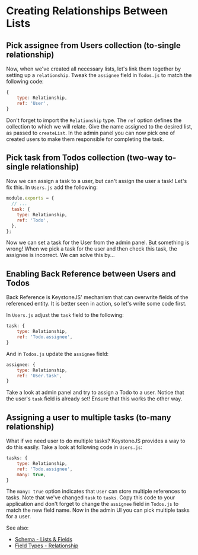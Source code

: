 <!--[meta]
section: guides
title: Creating Relationships Between Lists
subSection: setup
order: 4
[meta]-->

# Creating Relationships Between Lists

## Pick assignee from Users collection (to-single relationship)

Now, when we've created all necessary lists, let's link them together by setting up
a `relationship`. Tweak the `assignee` field in `Todos.js` to match the following code:

```javascript
{
    type: Relationship,
    ref: 'User',
}
```

Don't forget to import the `Relationship` type. The `ref` option defines the collection to which we will relate. Give the name assigned to the desired list, as passed to `createList`. In the admin panel you can now pick one of created users to make them responsible for completing the task.

## Pick task from Todos collection (two-way to-single relationship)

Now we can assign a task to a user, but can't assign the user a task! Let's fix this.
In `Users.js` add the following:

```javascript
module.exports = {
  // ...
  task: {
    type: Relationship,
    ref: 'Todo',
  },
};
```

Now we can set a task for the User from the admin panel. But something is wrong! When we pick a task for the user and then check this task, the assignee is incorrect. We can solve this by...

## Enabling Back Reference between Users and Todos

Back Reference is KeystoneJS' mechanism that can overwrite fields of the referenced entity.
It is better seen in action, so let's write some code first.

In `Users.js` adjust the `task` field to the following:

```javascript
task: {
    type: Relationship,
    ref: 'Todo.assignee',
}
```

And in `Todos.js` update the `assignee` field:

```javascript
assignee: {
    type: Relationship,
    ref: 'User.task',
}
```

Take a look at admin panel and try to assign a Todo to a user. Notice that the user's `task` field is already set! Ensure that this works the other way.

## Assigning a user to multiple tasks (to-many relationship)

What if we need user to do multiple tasks? KeystoneJS provides a way to do this easily.
Take a look at following code in `Users.js`:

```javascript
tasks: {
    type: Relationship,
    ref: 'Todo.assignee',
    many: true,
}
```

The `many: true` option indicates that `User` can store multiple references to tasks. Note that we've changed `task` to `tasks`. Copy this code to your application and don't forget to change the `assignee` field in `Todos.js` to match the new field name. Now in the admin UI you can pick multiple tasks for a user.

See also:

- [Schema - Lists & Fields](/docs/guides/schema.md)
- [Field Types - Relationship](/packages/fields/src/types/Relationship/)
